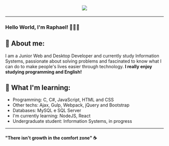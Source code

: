 <h1 align="center">
    <img src="https://octocat-generator-assets.githubusercontent.com/my-octocat-1595880522262.png">
</h1>

---

### Hello World, I'm Raphael! 👨🏻‍💻

## 📜 About me:

I am a Junior Web and Desktop Developer and currently study Information Systems, passionate about solving problems and fascinated to know what I can do to make people's lives easier through technology. **I really enjoy studying programming and English!**

## 🚀 What I'm learning:
- Programming: C, C#, JavaScript, HTML and CSS <br>
- Other techs: Ajax, Gulp, Webpack, jQuery and Bootstrap <br>
- Databases: MySQL e SQL Server <br>
- I'm currently learning: NodeJS, React <br>
- Undergraduate student: Information Systems, in progress <br>
---

#### "There isn't growth in the comfort zone" ☕
